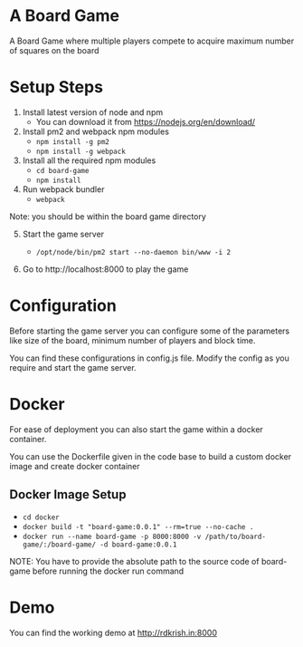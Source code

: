 # A Board Game
A Board Game where multiple players compete to acquire maximum number of squares on the board

# Setup Steps
1. Install latest version of node and npm
	- You can download it from https://nodejs.org/en/download/
2. Install pm2 and webpack npm modules
	- `npm install -g pm2`
	- `npm install -g webpack`
3. Install all the required npm modules
	- `cd board-game`
	- `npm install`
4. Run webpack bundler
	- `webpack`

Note: you should be within the board game directory

5. Start the game server
	- `/opt/node/bin/pm2 start --no-daemon bin/www -i 2`

6. Go to http://localhost:8000 to play the game

# Configuration

Before starting the game server you can configure some of the parameters like size of the board, minimum number of players and block time.

You can find these configurations in config.js file. Modify the config as you require and start the game server.

# Docker

For ease of deployment you can also start the game within a docker container.

You can use the Dockerfile given in the code base to build a custom docker image and create docker container

## Docker Image Setup

- `cd docker`
- `docker build -t "board-game:0.0.1" --rm=true --no-cache .`
- `docker run --name board-game -p 8000:8000 -v /path/to/board-game/:/board-game/ -d board-game:0.0.1`

NOTE: You have to provide the absolute path to the source code of board-game before running the docker run command

# Demo

You can find the working demo at http://rdkrish.in:8000
